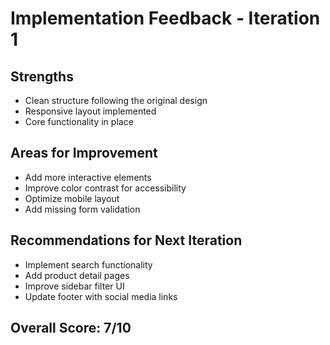 # Implementation Feedback - Iteration 1

## Strengths
- Clean structure following the original design
- Responsive layout implemented
- Core functionality in place

## Areas for Improvement
- Add more interactive elements
- Improve color contrast for accessibility
- Optimize mobile layout
- Add missing form validation

## Recommendations for Next Iteration
- Implement search functionality
- Add product detail pages
- Improve sidebar filter UI
- Update footer with social media links

## Overall Score: 7/10
